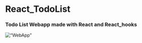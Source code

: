 # React_TodoList


### Todo List Webapp made with React and React_hooks

<img width=“964” alt=“WebApp” src=“https://user-images.githubusercontent.com/57112545/110244614-91e4c900-7f85-11eb-9d74-b5706b600133.png”>
